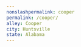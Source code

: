 ```yaml
---
﻿nonslashpermalink: cooper
permalink: /cooper/
alley: Cooper
city: Huntsville
state: Alabama
---
```

